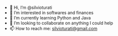 - 👋 Hi, I’m @silvioturati
- 👀 I’m interested in softwares and finances
- 🌱 I’m currently learning Python and Java
- 💞️ I’m looking to collaborate on anything I could help
- 📫 How to reach me: silvioturati@gmail.com

<!---
silvioturati/silvioturati is a ✨ special ✨ repository because its `README.md` (this file) appears on your GitHub profile.
You can click the Preview link to take a look at your changes.
--->
